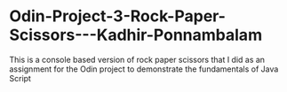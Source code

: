 # Odin-Project-3-Rock-Paper-Scissors---Kadhir-Ponnambalam
This is a console based version of rock paper scissors that I did as an assignment for the Odin project to demonstrate the fundamentals of Java Script
